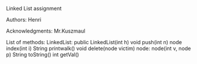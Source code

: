 Linked List assignment

Authors:
    Henri

Acknowledgments: 
    Mr.Kuszmaul

List of methods:
    LinkedList:
        public LinkedList(int h)
        void push(int n)
        node index(int i)
        String printwalk()
        void delete(node victim)
    node:
        node(int v, node p)
        String toString()
        int getVal()